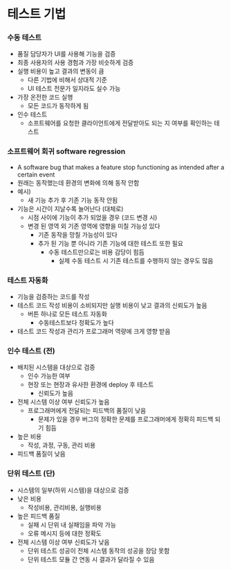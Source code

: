 # 테스트 기법

### 수동 테스트
 - 품질 담당자가 UI를 사용해 기능을 검증
 - 최종 사용자의 사용 경험과 가장 비슷하게 검증
 - 실행 비용이 높고 결과의 변동이 큼
   - 다른 기법에 비해서 상대적 기준
   - UI 테스트 전문가 일지라도 실수 가능
 - 가장 온전한 코드 실행
   - 모든 코드가 동작하게 됨
 - 인수 테스트
   - 소프트웨어를 요청한 클라이언트에게 전달받아도 되는 지 여부를 확인하는 테스트

### 소프트웨어 회귀 software regression
 - A software bug that makes a feature stop functioning as intended after a certain event
 - 원래는 동작했는데 환경의 변화에 의해 동작 안함
 - 예시)
   - 새 기능 추가 후 기존 기능 동작 안됨
 - 기능은 시간이 지날수록 늘어난다 (대체로)
   - 시점 사이에 기능이 추가 되었을 경우 (코드 변경 시)
   - 변경 된 영역 외 기존 영역에 영향을 미칠 가능성 있다
     - 기존 동작을 망칠 가능성이 있다
     - 추가 된 기능 뿐 아니라 기존 기능에 대한 테스트 또한 필요
        - 수동 테스트만으로는 비용 감당이 힘듬
          - 실제 수동 테스트 시 기존 테스트를 수행하지 않는 경우도 많음

### 테스트 자동화
 - 기능을 검증하는 코드를 작성
 - 테스트 코드 작성 비용이 소비되지만 실행 비용이 낮고 결과의 신뢰도가 높음
   - 버튼 하나로 모든 테스트 자동화
     - 수동테스트보다 정확도가 높다 
 - 테스트 코드 작성과 관리가 프로그래머 역량에 크게 영향 받음

### 인수 테스트 (전)
  - 배치된 시스템을 대상으로 검증
    - 인수 가능한 여부
    - 현장 또는 현장과 유사한 환경에 deploy 후 테스트
      - 신뢰도가 높음
  - 전체 시스템 이상 여부 신뢰도가 높음
    - 프로그래머에게 전달되는 피드백의 품질이 낮음
      - 문제가 있을 경우 버그의 정확한 문제를 프로그래머에게 정확히 피드백 되기 힘듬
  - 높은 비용
    - 작성, 과정, 구동, 관리 비용
  - 피드백 품질이 낮음  

### 단위 테스트 (단)
  - 시스템의 일부(하위 시스템)을 대상으로 검증
  - 낮은 비용
    - 작성비용, 관리비용, 실행비용
  - 높은 피드백 품질
    - 실패 시 단위 내 실패임을 파악 가능
    - 오류 메시지 등에 대한 정확도
  - 전체 시스템 이상 여부 신뢰도가 낮음
    - 단위 테스트 성공이 전체 시스템 동작의 성공을 장담 못함
    - 단위 테스트 모듈 간 연동 시 결과가 달라질 수 있음